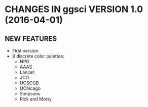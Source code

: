 # CHANGES IN ggsci VERSION 1.0 (2016-04-01)

## NEW FEATURES

 * First version
 * 8 discrete color palettes:
   * NPG
   * AAAS
   * Lancet
   * JCO
   * UCSCGB
   * UChicago
   * Simpsons
   * Rick and Morty
